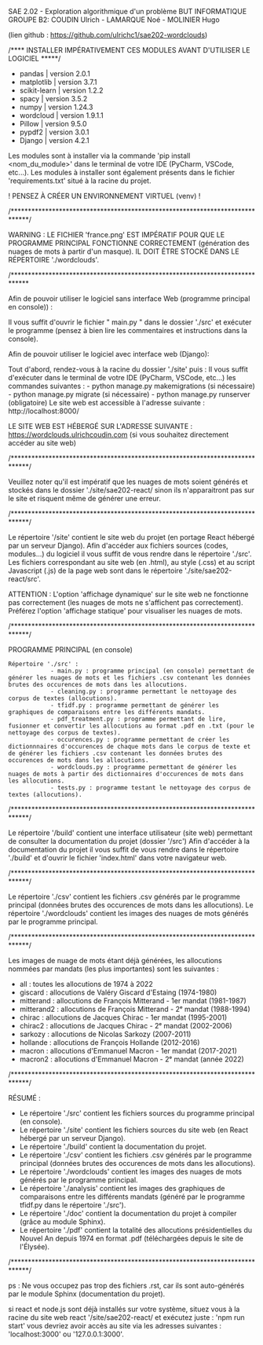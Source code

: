 SAE 2.02 - Exploration algorithmique d'un problème
BUT INFORMATIQUE
GROUPE B2:
COUDIN Ulrich - LAMARQUE Noé - MOLINIER Hugo

(lien github : https://github.com/ulrichc1/sae202-wordclouds)

/**** INSTALLER IMPÉRATIVEMENT CES MODULES AVANT D'UTILISER LE LOGICIEL *****/
- pandas | version 2.0.1
- matplotlib | version 3.7.1
- scikit-learn | version 1.2.2
- spacy | version 3.5.2
- numpy | version 1.24.3
- wordcloud | version 1.9.1.1
- Pillow | version 9.5.0
- pypdf2 | version 3.0.1
- Django | version 4.2.1

Les modules sont à installer via la commande 'pip install <nom_du_module>' dans le terminal de votre IDE (PyCharm, VSCode, etc...).
Les modules à installer sont également présents dans le fichier 'requirements.txt' situé à la racine du projet.

! PENSEZ À CRÉER UN ENVIRONNEMENT VIRTUEL (venv) !

/*****************************************************************************/

WARNING : LE FICHIER 'france.png' EST IMPÉRATIF POUR QUE LE PROGRAMME PRINCIPAL FONCTIONNE CORRECTEMENT (génération des nuages de mots à partir d'un masque).
IL DOIT ÊTRE STOCKÉ DANS LE RÉPERTOIRE './wordclouds'.

/*****************************************************************************

Afin de pouvoir utiliser le logiciel sans interface Web (programme principal en console)) :

Il vous suffit d'ouvrir le fichier " main.py " dans le dossier './src' et exécuter le programme (pensez à bien lire les commentaires et instructions dans la console).

Afin de pouvoir utiliser le logiciel avec interface web (Django):

  Tout d'abord, rendez-vous à la racine du dossier './site' puis :
        Il vous suffit d'exécuter dans le terminal de votre IDE (PyCharm, VSCode, etc...) les commandes suivantes :
                - python manage.py makemigrations (si nécessaire)
                - python manage.py migrate (si nécessaire)
                - python manage.py runserver (obligatoire)
Le site web est accessible à l'adresse suivante : http://localhost:8000/

LE SITE WEB EST HÉBERGÉ SUR L'ADRESSE SUIVANTE : https://wordclouds.ulrichcoudin.com
 (si vous souhaitez directement accéder au site web)
 
/*****************************************************************************/

Veuillez noter qu'il est impératif que les nuages de mots soient générés et stockés dans le dossier './site/sae202-react/ sinon ils n'apparaitront pas sur le site et risquent même de générer une erreur.

/*****************************************************************************/

Le répertoire '/site' contient le site web du projet (en portage React hébergé par un serveur Django).
Afin d'accéder aux fichiers sources (codes, modules...) du logiciel il vous suffit de vous rendre dans le répertoire './src'.
Les fichiers correspondant au site web (en .html), au style (.css) et au script Javascript (.js) de la page web sont dans le répertoire './site/sae202-react/src'.

ATTENTION : L'option 'affichage dynamique' sur le site web ne fonctionne pas correctement (les nuages de mots ne s'affichent pas correctement).
Préférez l'option 'affichage statique' pour visualiser les nuages de mots.

/*****************************************************************************/

PROGRAMME PRINCIPAL (en console) 

    Répertoire './src' :
                - main.py : programme principal (en console) permettant de générer les nuages de mots et les fichiers .csv contenant les données brutes des occurences de mots dans les allocutions.
                - cleaning.py : programme permettant le nettoyage des corpus de textes (allocutions).
                - tfidf.py : programme permettant de générer les graphiques de comparaisons entre les différents mandats.
                - pdf_treatment.py : programme permettant de lire, fusionner et convertir les allocutions au format .pdf en .txt (pour le nettoyage des corpus de textes).
                - occurences.py : programme permettant de créer les dictionnnaires d'occurences de chaque mots dans le corpus de texte et de générer les fichiers .csv contenant les données brutes des occurences de mots dans les allocutions.
                - wordclouds.py : programme permettant de générer les nuages de mots à partir des dictionnaires d'occurences de mots dans les allocutions.
                - tests.py : programme testant le nettoyage des corpus de textes (allocutions).

/*****************************************************************************/

Le répertoire '/build' contient une interface utilisateur (site web) permettant de consulter la documentation du projet (dossier '/src')
Afin d'accéder à la documentation du projet il vous suffit de vous rendre dans le répertoire './build' et d'ouvrir le fichier 'index.html' dans votre navigateur web.

/*****************************************************************************/

Le répertoire './csv' contient les fichiers .csv générés par le programme principal (données brutes des occurences de mots dans les allocutions).
Le répertoire './wordclouds' contient les images des nuages de mots générés par le programme principal.

/*****************************************************************************/

Les images de nuage de mots étant déjà générées, les allocutions nommées par mandats (les plus importantes) sont les suivantes :

- all : toutes les allocutions de 1974 à 2022
- giscard : allocutions de Valéry Giscard d'Estaing (1974-1980)
- mitterand : allocutions de François Mitterand - 1er mandat (1981-1987)
- mitterand2 : allocutions de François Mitterand - 2ᵉ mandat (1988-1994)
- chirac : allocutions de Jacques Chirac - 1er mandat (1995-2001)
- chirac2 : allocutions de Jacques Chirac - 2ᵉ mandat (2002-2006)
- sarkozy : allocutions de Nicolas Sarkozy (2007-2011)
- hollande : allocutions de François Hollande (2012-2016)
- macron : allocutions d'Emmanuel Macron - 1er mandat (2017-2021)
- macron2 : allocutions d'Emmanuel Macron - 2ᵉ mandat (année 2022)

/*****************************************************************************/

RÉSUMÉ : 
  - Le répertoire './src' contient les fichiers sources du programme principal (en console).
  - Le répertoire './site' contient les fichiers sources du site web (en React hébergé par un serveur Django).
  - Le répertoire './build' contient la documentation du projet.
  - Le répertoire './csv' contient les fichiers .csv générés par le programme principal (données brutes des occurences de mots dans les allocutions).
  - Le répertoire './wordclouds' contient les images des nuages de mots générés par le programme principal.
  - Le répertoire './analysis' contient les images des graphiques de comparaisons entre les différents mandats (généré par le programme tfidf.py dans le répertoire './src').
  - Le répertoire './doc' contient la documentation du projet à compiler (grâce au module Sphinx).
  - Le répertoire './pdf' contient la totalité des allocutions présidentielles du Nouvel An depuis 1974 en format .pdf (téléchargées depuis le site de l'Élysée).

/*****************************************************************************/

ps : Ne vous occupez pas trop des fichiers .rst, car ils sont auto-générés par le module Sphinx (documentation du projet).

si react et node.js sont déjà installés sur votre système, situez vous à la racine du site web react '/site/sae202-react/ et exécutez juste : 'npm run start' vous devriez avoir accès au site via les adresses suivantes : 'localhost:3000' ou '127.0.0.1:3000'.